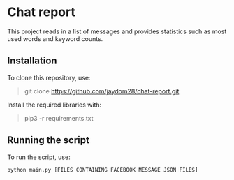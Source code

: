 # Chat report
This project reads in a list of messages and provides statistics such as most used words and keyword counts.

## Installation
To clone this repository, use:
> git clone https://github.com/jaydom28/chat-report.git

Install the required libraries with:
> pip3 -r requirements.txt

## Running the script
To run the script, use:

`python main.py [FILES CONTAINING FACEBOOK MESSAGE JSON FILES]`
